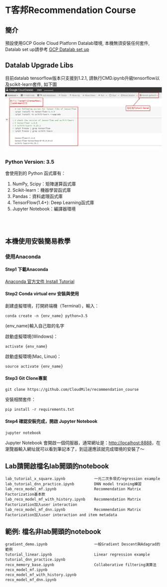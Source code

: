 # T客邦Recommendation Course

## 簡介
預設使用GCP Goole Cloud Platform Datalab環境, 本機無須安裝任何套件, Datalab set up請參考 [GCP Datalab set up](https://docs.google.com/presentation/d/1ycHlObI_YyydrEiECdag_V_n1sXd8StQqrqdrBSoPI8/edit#slide=id.g2b481b6fdb_0_282)

## Datalab Upgrade Libs
目前datalab tensorflow版本只支援到1.2.1, 請執行CMD.ipynb升級tensorflow以及scikit-learn套件, 如下圖
![Alt text](./CMD.jpg)

### Python Version: 3.5
會使用到的 Python 函式庫有：

1. NumPy, Scipy：矩陣運算函式庫
2. Scikit-learn：機器學習函式庫
3. Pandas：資料處理函式庫
4. TensorFlow(1.4+): Deep Learning函式庫
5. Jupyter Notebook：編譯器環境
<br/>
<br/>

## 本機使用安裝簡易教學

### 使用Anaconda
#### Step1 下載Anaconda
[Anaconda 官方文件 Install Tutorial](https://conda.io/docs/user-guide/install/windows.html)

#### Step2 Conda virtual env 安裝與使用
創建虛擬環境，打開終端機（Terminal），輸入：
```shell
conda create -n {env_name} python=3.5
```
{env_name}輸入自己取的名字

啟動虛擬環境(Windows)：
```shell
activate {env_name}
```
啟動虛擬環境(Mac, Linux)：
```shell
source activate {env_name}
```

#### Step3 Git Clone專案
```shell
git clone https://github.com/CloudMile/recommendation_course
```

安裝相關套件：

```shell
pip install -r requirements.txt
```

#### Step4 確認安裝完成，開啟 Jupyter Notebook
```shell
jupyter notebook
```

Jupyter Notebook 會開啟一個伺服器，通常網址是：[http://localhost:8888](http://localhost:8888)，在瀏覽器輸入網址就可以看到筆記本了，到這邊應該就完成環境的安裝了～


## Lab請開啟檔名lab開頭的notebook
```
lab_tutorial_x_square.ipynb             一元二次多項式regression example
lab_tutorial_dnn_practice.ipynb         DNN model training練習
lab_reco_model_mf.ipynb                 Recommendation Matrix Factorization基本款
lab_reco_model_mf_with_history.ipynb    Recommendation Matrix Factorization加入user interaction
lab_reco_model_mf_dnn.ipynb             Recommendation Matrix Factorization加入user interaction and item metadata
```

## 範例: 檔名非lab開頭的notebook
```
gradient_demo.ipynb                     一般Gradient Descent與Adagrad的範例
tutorial_linear.ipynb                   Linear regression example
tutorial_dnn_practice.ipynb             
reco_memory_base.ipynb                  Collaborative filtering演算法
reco_model_mf.ipynb                     
reco_model_mf_with_history.ipynb
reco_model_mf_dnn.ipynb         
```
